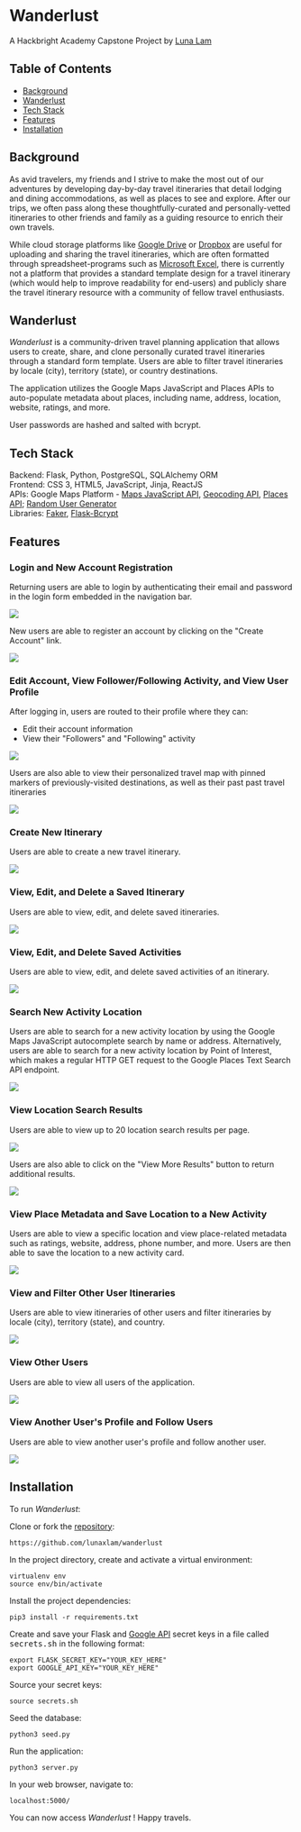 # **Wanderlust**
A Hackbright Academy Capstone Project by [Luna Lam](https://github.com/lunaxlam)

## **Table of Contents**
* [Background](https://github.com/lunaxlam/wanderlust#background)
* [Wanderlust](https://github.com/lunaxlam/wanderlust#wanderlust-1)
* [Tech Stack](https://github.com/lunaxlam/wanderlust#tech-stack) 
* [Features](https://github.com/lunaxlam/wanderlust#features)
* [Installation](https://github.com/lunaxlam/wanderlust#installation)


## **Background**
As avid travelers, my friends and I strive to make the most out of our adventures by developing day-by-day travel itineraries that detail lodging and dining accommodations, as well as places to see and explore. After our trips, we often pass along these thoughtfully-curated and personally-vetted itineraries to other friends and family as a guiding resource to enrich their own travels. 

While cloud storage platforms like [Google Drive](https://drive.google.com/) or [Dropbox](https://www.dropbox.com/) are useful for uploading and sharing the travel itineraries, which are often formatted through spreadsheet-programs such as [Microsoft Excel](https://www.microsoft.com/en-us/microsoft-365/excel), there is currently not a platform that provides a standard template design for a travel itinerary (which would help to improve readability for end-users) and publicly share the travel itinerary resource with a community of fellow travel enthusiasts. 

## **Wanderlust**
*Wanderlust* is a community-driven travel planning application that allows users to create, share, and clone personally curated travel itineraries through a standard form template. Users are able to filter travel itineraries by locale (city), territory (state), or country destinations.

The application utilizes the Google Maps JavaScript and Places APIs to auto-populate metadata about places, including name, address, location, website, ratings, and more. 

User passwords are hashed and salted with bcrypt.

## **Tech Stack**
Backend: Flask, Python, PostgreSQL, SQLAlchemy ORM<br />
Frontend: CSS 3, HTML5, JavaScript, Jinja, ReactJS<br/> 
APIs: Google Maps Platform - [Maps JavaScript API](https://developers.google.com/maps/documentation/javascript/), [Geocoding API](https://developers.google.com/maps/documentation/geocoding/overview), [Places API](https://developers.google.com/maps/documentation/places/web-service); [Random User Generator](https://randomuser.me/)<br />
Libraries: [Faker](https://faker.readthedocs.io/en/master/), [Flask-Bcrypt](https://flask-bcrypt.readthedocs.io/en/1.0.1/)

## **Features**
### Login and New Account Registration
Returning users are able to login by authenticating their email and password in the login form embedded in the navigation bar.

<img src="/static/images/sitenav/home.gif">

New users are able to register an account by clicking on the "Create Account" link.

<img src="/static/images/sitenav/createaccount.png">

### Edit Account, View Follower/Following Activity, and View User Profile
After logging in, users are routed to their profile where they can:
- Edit their account information
- View their "Followers" and "Following" activity

<img src="/static/images/sitenav/profile.png">

Users are also able to view their personalized travel map with pinned markers of previously-visited destinations, as well as their past  past travel itineraries 

<img src="/static/images/sitenav/usermapitin.png">

### Create New Itinerary
Users are able to create a new travel itinerary.

<img src="/static/images/sitenav/createitinerary.png">

### View, Edit, and Delete a Saved Itinerary
Users are able to view, edit, and delete saved itineraries.

<img src="/static/images/sitenav/itinerary.png">

### View, Edit, and Delete Saved Activities
Users are able to view, edit, and delete saved activities of an itinerary.

<img src="/static/images/sitenav/editactivity.png">

### Search New Activity Location
Users are able to search for a new activity location by using the Google Maps JavaScript autocomplete search by name or address. Alternatively, users are able to search for a new activity location by Point of Interest, which makes a regular HTTP GET request to the Google Places Text Search API endpoint. 

<img src="/static/images/sitenav/addactivity.png">

### View Location Search Results
Users are able to view up to 20 location search results per page. 

<img src="/static/images/sitenav/searchresults.png">

Users are also able to click on the "View More Results" button to return additional results. 

<img src="/static/images/sitenav/viewmore.png">

### View Place Metadata and Save Location to a New Activity
Users are able to view a specific location and view place-related metadata such as ratings, website, address, phone number, and more. Users are then able to save the location to a new activity card.

<img src="/static/images/sitenav/place.png">

### View and Filter Other User Itineraries
Users are able to view itineraries of other users and filter itineraries by locale (city), territory (state), and country.

<img src="/static/images/sitenav/filter.png">

### View Other Users
Users are able to view all users of the application. 

<img src="/static/images/sitenav/community.png">

### View Another User's Profile and Follow Users
Users are able to view another user's profile and follow another user.

<img src="/static/images/sitenav/anotheruser.png">


## **Installation**
To run *Wanderlust*: <br />

Clone or fork the [repository](https://github.com/lunaxlam/wanderlust):

```
https://github.com/lunaxlam/wanderlust
```

In the project directory, create and activate a virtual environment:
```
virtualenv env
source env/bin/activate
```

Install the project dependencies:
```
pip3 install -r requirements.txt
```

Create and save your Flask and [Google API](https://developers.google.com/maps/get-started) secret keys in a file called <kbd>secrets.sh</kbd> in the following format:
```
export FLASK_SECRET_KEY="YOUR_KEY_HERE"
export GOOGLE_API_KEY="YOUR_KEY_HERE"
```

Source your secret keys:
```
source secrets.sh
```

Seed the database:
```
python3 seed.py
```

Run the application:
```
python3 server.py
```

In your web browser, navigate to:
```
localhost:5000/
```
You can now access *Wanderlust* ! Happy travels.
